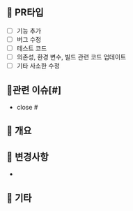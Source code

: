 ## 🌿 PR타입
- [ ] 기능 추가
- [ ] 버그 수정
- [ ] 테스트 코드
- [ ] 의존성, 환경 변수, 빌드 관련 코드 업데이트
- [ ] 기타 사소한 수정

## 🌿️관련 이슈[#]
- close #
## 🌿 개요
## 🌿 변경사항
<!--변경 내용을 적어주세요 (커밋 번호를 적어주세요)-->
-
## 🌿 기타
